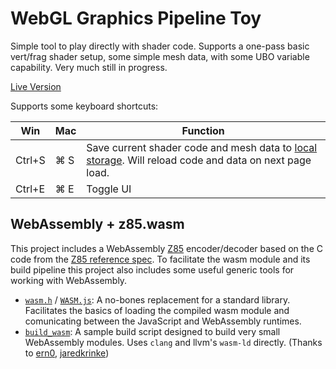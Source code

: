 # WebGL Graphics Pipeline Toy
Simple tool to play directly with shader code. Supports a one-pass basic vert/frag shader setup, some simple mesh data, with some UBO variable capability. Very much still in progress.

[Live Version](https://tylermartin.net/gfxtoy)

Supports some keyboard shortcuts:

| Win | Mac | Function |
| --- | --- | --- |
| Ctrl+S | ⌘ S | Save current shader code and mesh data to [local storage](https://developer.mozilla.org/en-US/docs/Web/API/Window/localStorage). Will reload code and data on next page load. |
| Ctrl+E | ⌘ E | Toggle UI |

## WebAssembly + z85.wasm
This project includes a WebAssembly [Z85](https://rfc.zeromq.org/spec/32/) encoder/decoder based on the C code from the [Z85 reference spec](https://github.com/zeromq/rfc/blob/master/src/spec_32.c). To facilitate the wasm module and its build pipeline this project also includes some useful generic tools for working with WebAssembly.

- [`wasm.h`](01_DEVELOP/wasm/wasm.h) / [`WASM.js`](02_DEPLOY/js/WASM.js): A no-bones replacement for a standard library. Facilitates the basics of loading the compiled wasm module and comunicating between the JavaScript and WebAssembly runtimes.
- [`build_wasm`](01_DEVELOP/wasm/build_wasm): A sample build script designed to build very small WebAssembly modules. Uses `clang` and llvm's `wasm-ld` directly. (Thanks to [ern0](https://github.com/ern0/howto-wasm-minimal), [jaredkrinke](https://github.com/jaredkrinke/wasm-c-string))
